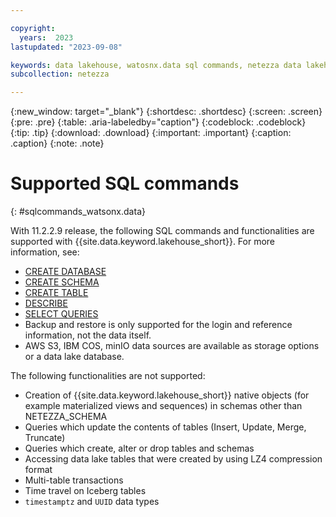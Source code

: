 ```yaml
---

copyright:
  years:  2023
lastupdated: "2023-09-08"

keywords: data lakehouse, watosnx.data sql commands, netezza data lakehouse, watsonx, watsonx.data, watsonx.data with nps
subcollection: netezza

---
```


{:new_window: target="_blank"}
{:shortdesc: .shortdesc}
{:screen: .screen}
{:pre: .pre}
{:table: .aria-labeledby="caption"}
{:codeblock: .codeblock}
{:tip: .tip}
{:download: .download}
{:important: .important}
{:caption: .caption}
{:note: .note}

# Supported SQL commands
{: #sqlcommands_watsonx.data}

With 11.2.2.9 release, the following SQL commands and functionalities are supported with {{site.data.keyword.lakehouse_short}}.
For more information, see:

- [CREATE DATABASE](https://www.ibm.com/docs/en/netezza?topic=npsscr-create-database-2)
- [CREATE SCHEMA](https://www.ibm.com/docs/en/netezza?topic=npsscr-create-schema-2)
- [CREATE TABLE](https://www.ibm.com/docs/en/netezza?topic=npsscr-create-table-2)
- [DESCRIBE](https://www.ibm.com/docs/en/netezza?topic=reference-describe)
- [SELECT QUERIES](https://www.ibm.com/docs/en/netezza?topic=npsscr-select-retrieve-rows-2)
- Backup and restore is only supported for the login and reference information, not the data itself.
- AWS S3, IBM COS, minIO data sources are available as storage options or a data lake database.

The following functionalities are not supported:

- Creation of {{site.data.keyword.lakehouse_short}} native objects (for example materialized views and sequences) in schemas other than NETEZZA_SCHEMA
- Queries which update the contents of tables (Insert, Update, Merge, Truncate)
- Queries which create, alter or drop tables and schemas
- Accessing data lake tables that were created by using LZ4 compression format
- Multi-table transactions
- Time travel on Iceberg tables
- `timestamptz` and `UUID` data types
